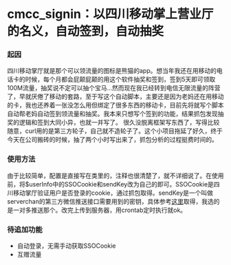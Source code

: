# cmcc_signin：以四川移动掌上营业厅的名义，自动签到，自动抽奖
### 起因
四川移动掌厅就是那个可以领流量的图标是熊猫的app。想当年我还在用移动的电话卡的时候，每个月都会屁颠屁颠的用这个软件抽奖和签到，签到5天即可领取100M流量，抽奖说不定可以抽个宝马...然而现在我已经转到电信无限流量的阵营了，早就厌倦了移动的套路，至于写这个自动脚本，主要还是因为老妈还在用移动的卡，我也还养着一张没怎么用但绑定了很多东西的移动卡，目前先将就写个脚本自动帮老妈自动签到领流量和抽奖。我本来只想写个签到的功能，结果抓包发现抽奖的逻辑和签到大同小异，也就一并写了。
很久没脱离框架写东西了，写得比较随意，curl用的是第三方轮子，自己就不造轮子了。这个小项目拖延了好久，终于今天在公司搬砖的时候，抽了两个小时写出来了，抓包分析的过程挺费时间的。

### 使用方法
由于比较简单，配置是直接写在类里的，注释也很清楚了，就不详细说了。在使用前，将$userInfo中的SSOCookie和sendKey改为自己的即可。SSOCookie是四川移动掌厅验证用户是否登录的cookie，通过抓包取得。sendKey是一个叫做serverchan的第三方微信推送接口需要用到的密钥，具体参考[这里](http://sc.ftqq.com/3.version)取得，我选的是一对多推送那个。改完上传到服务器，用crontab定时执行就ok。

### 待追加功能
- 自动登录，无需手动获取SSOCookie
- 互赠流量
